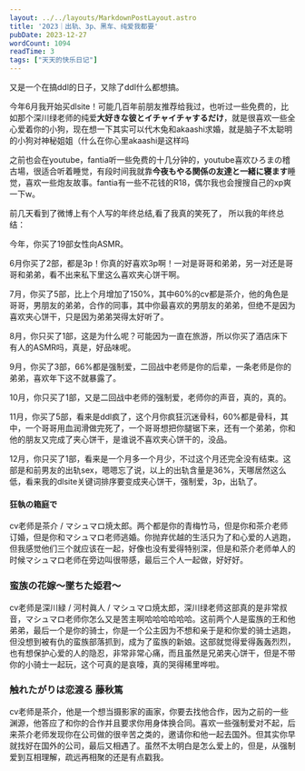 ```yaml
---
layout: ../../layouts/MarkdownPostLayout.astro
title: '2023｜出轨、3p、黑车、纯爱我都要'
pubDate: 2023-12-27
wordCount: 1094
readTime: 3
tags: ["天天的快乐日记"]
---
```

又是一个在搞ddl的日子，又除了ddl什么都想搞。

<!--more-->

今年6月我开始买dlsite！可能几百年前朋友推荐给我过，也听过一些免费的，比如那个深川绿老师的纯爱**大好きな彼とイチャイチャするだけ**，就是很喜欢一些全心爱着你的小狗，现在想一下其实可以代木兔和akaashi求婚，就是脑子不太聪明的小狗对神秘姐姐（什么在你心里akaashi是这样吗

之前也会在youtube，fantia听一些免费的十几分钟的，youtube喜欢ひろまの稽古場，很适合听着睡觉，有段时间我就靠**今夜もやる関係の友達と一緒に寝ます**睡觉，喜欢一些炮友故事。fantia有一些不花钱的R18，偶尔我也会搜搜自己的xp爽一下w。

前几天看到了微博上有个人写的年终总结,看了我真的笑死了， 所以我的年终总结：

今年，你买了19部女性向ASMR。

6月你买了2部，都是3p！你真的好喜欢3p啊！一对是哥哥和弟弟，另一对还是哥哥和弟弟，看不出来私下里这么喜欢夹心饼干啊。

7月，你买了5部，比上个月增加了150%，其中60%的cv都是茶介，他的角色是哥哥，男朋友的弟弟，合作的同事，其中你最喜欢的男朋友的弟弟，但绝不是因为喜欢夹心饼干，只是因为弟弟哭得太好听了。

8月，你只买了1部，这是为什么呢？可能因为一直在旅游，所以你买了酒店床下有人的ASMR吗，真是，好品味呢。

9月，你买了3部，66%都是强制爱，二回战中老师是你的后辈，一条老师是你的弟弟，喜欢年下这不就暴露了。

10月，你只买了1部，又是二回战中老师的强制爱，老师你的声音，真的，真的。

11月，你买了5部，看来是ddl疯了，这个月你疯狂沉迷骨科，60%都是骨科，其中，一个哥哥用血润滑做完死了，一个哥哥想把你腿锯下来，还有一个弟弟，你和他的朋友又完成了夹心饼干，是谁说不喜欢夹心饼干的，没品。

12月，你只买了1部，看来是一个月多一个月少，不过这个月还完全没有结束。这部是和前男友的出轨sex，嗯嗯忘了说，以上的出轨含量是36%，天哪居然这么低，看来我的dlsite关键词排序要变成夹心饼干，强制爱，3p，出轨了。

#### 狂執の箱庭で

cv老师是茶介 / マシュマロ焼太郎。两个都是你的青梅竹马，但是你和茶介老师订婚，但是你和マシュマロ老师逃婚。你抛弃优越的生活只为了和心爱的人逃跑，但我感觉他们三个就应该在一起，好像也没有爱得特别深，但是和茶介老师单人的时候マシュマロ老师在旁边叫很带感，最后三个人一起做，好好好。

### 蛮族の花嫁～墜ちた姫君～

cv老师是深川緑 / 河村眞人 / マシュマロ焼太郎，深川绿老师这部真的是非常叔音，マシュマロ老师你怎么又是苦主啊哈哈哈哈哈哈。这前两个人是蛮族的王和他弟弟，最后一个是你的骑士，你是一个公主因为不想和亲于是和你爱的骑士逃跑，但没想到被有仇的蛮族部落抓到，成为了蛮族的新娘。这部就觉得爱得轰轰烈烈，也有想保护心爱的人的隐忍，非常非常心痛，而且虽然是兄弟夹心饼干，但是不带你的小骑士一起玩，这个可真的是哀嚎，真的哭得稀里哗啦。

### 触れたがりは恋渡る 藤秋篤 

cv老师是茶介，他是一个想当摄影家的画家，你要去找他合作，因为之前的一些渊源，他答应了和你的合作并且要求你用身体换合同。喜欢一些强制爱对不起，后来茶介老师发现你在公司做的很辛苦之类的，邀请你和他一起去国外。但其实你早就找好在国外的公司，最后又相遇了。虽然不太明白是怎么爱上的，但是，从强制爱到互相理解，疏远再相聚的还是有点戳我。

